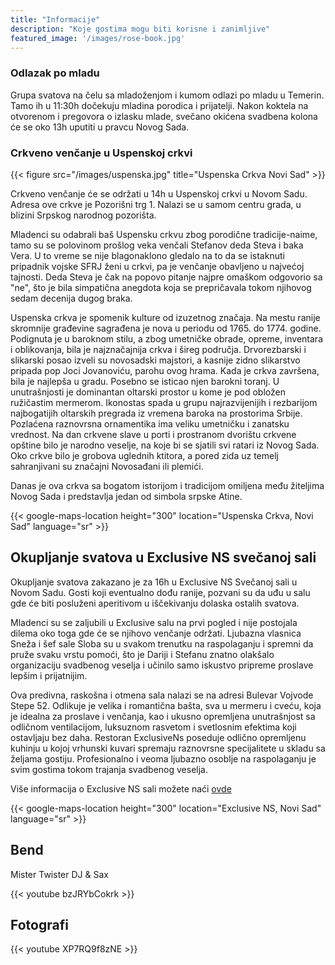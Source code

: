 ```yaml
---
title: "Informacije"
description: "Koje gostima mogu biti korisne i zanimljive"
featured_image: '/images/rose-book.jpg'
---
```

### Odlazak po mladu

 Grupa svatova na čelu sa mladoženjom i kumom odlazi po mladu u Temerin. Tamo ih u 11:30h dočekuju mladina porodica i prijatelji. 
 Nakon koktela na otvorenom i pregovora o izlasku mlade, svečano okićena svadbena kolona će se oko 13h uputiti u pravcu Novog Sada.

### Crkveno venčanje u Uspenskoj crkvi

{{< figure src="/images/uspenska.jpg" title="Uspenska Crkva Novi Sad" >}}

Crkveno venčanje će se održati u 14h u Uspenskoj crkvi u Novom Sadu. Adresa ove crkve je Pozorišni trg 1. Nalazi se u samom centru grada, u blizini Srpskog narodnog pozorišta.

Mladenci su odabrali baš Uspensku crkvu zbog porodične tradicije-naime, tamo su se polovinom prošlog veka venčali Stefanov deda Steva i baka Vera. 
U to vreme se nije blagonaklono gledalo na to da se istaknuti pripadnik vojske SFRJ ženi u crkvi, pa je venčanje obavljeno u najvećoj tajnosti. Deda Steva je čak na popovo pitanje
najpre omaškom odgovorio sa "ne", što je bila simpatična anegdota koja se prepričavala tokom njihovog sedam decenija dugog braka.

Uspenska crkva je spomenik kulture od izuzetnog značaja. Na mestu ranije skromnije građevine sagrađena je nova u periodu od 1765. do 1774. godine. 
Podignuta je u baroknom stilu, a zbog umetničke obrade, opreme, inventara i oblikovanja, bila je najznačajnija crkva i šireg područja.
Drvorezbarski i slikarski posao izveli su novosadski majstori, a kasnije zidno slikarstvo pripada pop Joci Jovanoviću, parohu ovog hrama. Kada je crkva završena, bila je najlepša u gradu. 
Posebno se isticao njen barokni toranj. U unutrašnjosti je dominantan oltarski prostor u kome je pod obložen ružičastim mermerom. 
Ikonostas spada u grupu najrazvijenijih i rezbarijom najbogatijih oltarskih pregrada iz vremena baroka na prostorima Srbije.
Pozlaćena raznovrsna ornamentika ima veliku umetničku i zanatsku vrednost.
Na dan crkvene slave u porti i prostranom dvorištu crkvene opštine bilo je narodno veselje, na koje bi se sjatili svi ratari iz Novog Sada. 
Oko crkve bilo je grobova uglednih ktitora, a pored zida uz temelj sahranjivani su značajni Novosađani ili plemići. 

Danas je ova crkva sa bogatom istorijom i tradicijom omiljena među žiteljima Novog Sada i predstavlja jedan od simbola srpske Atine.

{{< google-maps-location height="300" location="Uspenska Crkva, Novi Sad" language="sr" >}}

## Okupljanje svatova u Exclusive NS svečanoj sali

Okupljanje svatova zakazano je za 16h u Exclusive NS Svečanoj sali u Novom Sadu. 
Gosti koji eventualno dođu ranije, pozvani su da uđu u salu gde će biti posluženi aperitivom u iščekivanju dolaska ostalih svatova.

Mladenci su se zaljubili u Exclusive salu na prvi pogled i nije postojala dilema oko toga gde će se njihovo venčanje održati. Ljubazna vlasnica Sneža i šef sale Sloba 
su u svakom trenutku na raspolaganju i spremni da pruže svaku vrstu pomoći, što je Dariji i Stefanu znatno olakšalo organizaciju svadbenog veselja i učinilo samo iskustvo
pripreme proslave lepšim i prijatnijim.

Ova predivna, raskošna i otmena sala nalazi se na adresi Bulevar Vojvode Stepe 52. Odlikuje je velika i romantična bašta, sva u mermeru i cveću, koja je idealna za proslave i venčanja, 
kao i ukusno opremljena unutrašnjost sa odličnom ventilacijom, luksuznom rasvetom i svetlosnim efektima koji ostavljaju bez daha. 
Restoran ExclusiveNs poseduje odlično opremljenu kuhinju u kojoj vrhunski kuvari spremaju raznovrsne specijalitete u skladu sa željama gostiju.
Profesionalno i veoma ljubazno osoblje na raspolaganju je svim gostima tokom trajanja svadbenog veselja.

Više informacija o Exclusive NS sali možete naći [ovde](https://exclusivens.com/)

{{< google-maps-location height="300" location="Exclusive NS, Novi Sad" language="sr" >}}

## Bend

Mister Twister
DJ & Sax

{{< youtube bzJRYbCokrk >}}


## Fotografi


{{< youtube XP7RQ9f8zNE >}}


